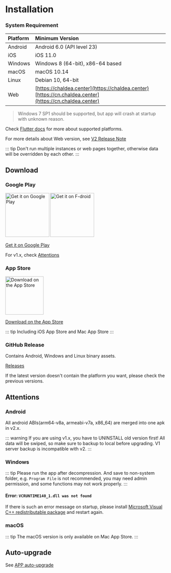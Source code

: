 # Installation

### System Requirement

| Platform | Minimum Version               |
| :------- | :---------------------------- |
| Android  | Android 6.0 (API level 23)    |
| iOS      | iOS 11.0                      |
| Windows  | Windows 8 (64-bit), x86-64 based |
| macOS    | macOS 10.14                   |
| Linux    | Debian 10, 64-bit             |
| Web      | [https://chaldea.center](https://chaldea.center)<br>[https://cn.chaldea.center](https://cn.chaldea.center)|

> Windows 7 SP1 should be supported, but app will crash at startup with unknown reason.

Check [Flutter docs](https://docs.flutter.dev/development/tools/sdk/release-notes/supported-platforms) for more about supported platforms.


For more details about Web version, see [V2 Release Note](./v2_release.md)

::: tip
Don't run multiple instances or web pages together, otherwise data will be overridden by each other.
:::

## Download

### Google Play

[<img alt='Get it on Google Play' src='https://play.google.com/intl/en_us/badges/static/images/badges/en_badge_web_generic.png' width="137.5"/>](https://play.google.com/store/apps/details?id=cc.narumi.chaldea)
[<img alt='Get it on F-droid' src='https://fdroid.gitlab.io/artwork/badge/get-it-on.png' width="137.5px"/>](https://f-droid.org/packages/cc.narumi.chaldea.fdroid/)

[Get it on Google Play](https://play.google.com/store/apps/details?id=cc.narumi.chaldea)

For v1.x, check [Attentions](#attentions)

### App Store

[<img src="https://tools.applemediaservices.com/api/badges/download-on-the-app-store/black/en-US?size=250x83&amp;releaseDate=1610841600&h=cb0adac232fdd6b88894f78b2f349b6e" alt="Download on the App Store" width="120">](https://apps.apple.com/us/app/chaldea/id1548713491?itsct=apps_box&itscg=30200)

[Download on the App Store](https://apps.apple.com/us/app/chaldea/id1548713491?itsct=apps_box&itscg=30200)

::: tip
Including iOS App Store and Mac App Store
:::


### GitHub Release

Contains Android, Windows and Linux binary assets.

[Releases](https://github.com/chaldea-center/chaldea/releases)

If the latest version doesn't contain the platform you want, please check the previous versions.

## Attentions

### Android

All android ABIs(arm64-v8a, armeabi-v7a, x86_64) are merged into one apk in v2.x. 

::: warning
If you are using v1.x, you have to UNINSTALL old version first! All data will be swiped, 
so make sure to backup to local before upgrading. V1 server backup is incompatible with v2. 
:::

### Windows

::: tip
Please run the app after decompression. And save to non-system folder, e.g. `Program File` is not recommended, you may need admin permission, and some functions may not work properly.
:::

#### Error: `VCRUNTIME140_1.dll was not found`

If there is such an error message on startup, please install [Microsoft Visual C++ redistributable package](https://support.microsoft.com/en-us/help/2977003/the-latest-supported-visual-c-downloads) and restart again.

### macOS

::: tip
The macOS version is only available on Mac App Store.
:::

## Auto-upgrade

See [APP auto-upgrade](./app_setting.md#app-auto-upgrade)